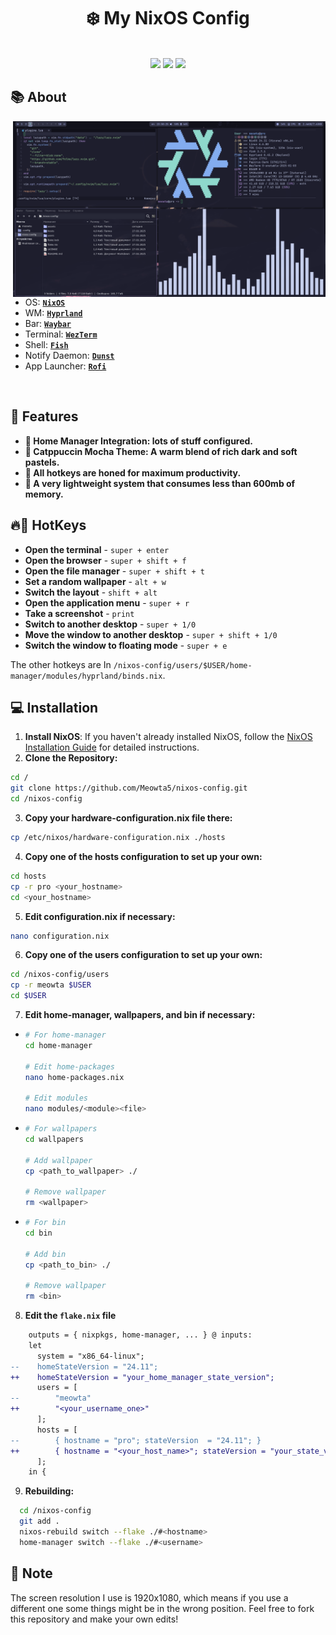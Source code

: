 <h1 align="center">❄️ My NixOS Config</h1>

<p align="center">
  </br>
  <img src="https://img.shields.io/github/languages/count/Meowta5/nixos-config?style=for-the-badge&labelColor=313244&color=b4befe">
  <img src="https://img.shields.io/github/repo-size/Meowta5/nixos-config?style=for-the-badge&labelColor=313244&color=b4befe">
  <img src="https://img.shields.io/github/last-commit/Meowta5/nixos-config?style=for-the-badge&labelColor=313244&color=b4befe">
  </br>
</p>

## 📚 About

<img src=".github/assets/1.png" alt="rice" align="right" width="500px">

</br>

 * OS: [**`NixOS`**](https://nixos.org/)
 * WM: [**`Hyprland`**](https://hyprland.org/)
 * Bar: [**`Waybar`**](https://github.com/Alexays/Waybar)
 * Terminal: [**`WezTerm`**](https://wezterm.org/)
 * Shell: [**`Fish`**](https://github.com/fish-shell/fish-shell)
 * Notify Daemon: [**`Dunst`**](https://github.com/dunst-project/dunst)
 * App Launcher: [**`Rofi`**](https://github.com/davatorium/rofi)

</br>

<!-- Features -->
## 💫 Features
* **🏡 Home Manager Integration: lots of stuff configured.**
* **🎨 Catppuccin Mocha Theme: A warm blend of rich dark and soft pastels.**
* **🔳 All hotkeys are honed for maximum productivity.**
* **👻 A very lightweight system that consumes less than 600mb of memory.**

<!-- HOTKEYS -->
## 🔥🔑 HotKeys

* **Open the terminal** - `super + enter`
* **Open the browser** - `super + shift + f`
* **Open the file manager** - `super + shift + t`
* **Set a random wallpaper** - `alt + w`
* **Switch the layout** - `shift + alt`
* **Open the application menu** - `super + r`
* **Take a screenshot** - `print`
* **Switch to another desktop** - `super + 1/0`
* **Move the window to another desktop** - `super + shift + 1/0`
* **Switch the window to floating mode** - `super + e`

The other hotkeys are In `/nixos-config/users/$USER/home-manager/modules/hyprland/binds.nix`.

## 💻 Installation
1. **Install NixOS**: If you haven't already installed NixOS, follow the [NixOS Installation Guide](https://nixos.org/manual/nixos/stable/#sec-installation) for detailed instructions.
2. **Clone the Repository:**
```bash
cd /
git clone https://github.com/Meowta5/nixos-config.git
cd /nixos-config
```
3. **Copy your hardware-configuration.nix file there:**
```bash
cp /etc/nixos/hardware-configuration.nix ./hosts
```
4. **Copy one of the hosts configuration to set up your own:**
```bash
cd hosts
cp -r pro <your_hostname>
cd <your_hostname>
```
5. **Edit configuration.nix if necessary:**
```bash
nano configuration.nix
```
6. **Copy one of the users configuration to set up your own:**
```bash
cd /nixos-config/users
cp -r meowta $USER
cd $USER
```
7. **Edit home-manager, wallpapers, and bin if necessary:**
* ```bash
  # For home-manager
  cd home-manager

  # Edit home-packages
  nano home-packages.nix

  # Edit modules
  nano modules/<module><file>
  ```
* ```bash
  # For wallpapers
  cd wallpapers
  
  # Add wallpaper
  cp <path_to_wallpaper> ./
  
  # Remove wallpaper
  rm <wallpaper>
  ```
* ```bash
  # For bin
  cd bin

  # Add bin
  cp <path_to_bin> ./
  
  # Remove wallpaper
  rm <bin>
  ```
8. **Edit the `flake.nix` file**
```diff
    outputs = { nixpkgs, home-manager, ... } @ inputs:
    let
      system = "x86_64-linux";
--    homeStateVersion = "24.11";
++    homeStateVersion = "your_home_manager_state_version";
      users = [
--        "meowta"
++        "<your_username_one>"
      ];
      hosts = [
--        { hostname = "pro"; stateVersion  = "24.11"; }
++        { hostname = "<your_host_name>"; stateVersion = "your_state_version"; }
      ];
    in {
```
9. **Rebuilding:**
```bash
  cd /nixos-config
  git add .
  nixos-rebuild switch --flake ./#<hostname>
  home-manager switch --flake ./#<username>
```

## 📘 Note
The screen resolution I use is 1920x1080, which means if you use a different one some things might be in the wrong position. Feel free to fork this repository and make your own edits!
